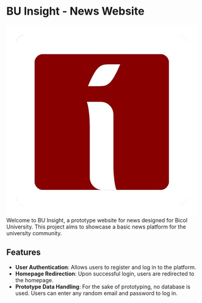 # BU Insight - News Website 
![BU Insight Logo](assets/BU_Insights__1_-removebg-preview.png)
Welcome to BU Insight, a prototype website for news designed for Bicol University. This project aims to showcase a basic news platform for the university community.

## Features

- **User Authentication**: Allows users to register and log in to the platform.
- **Homepage Redirection**: Upon successful login, users are redirected to the homepage.
- **Prototype Data Handling**: For the sake of prototyping, no database is used. Users can enter any random email and password to log in.
